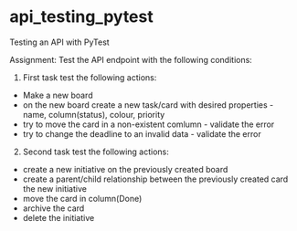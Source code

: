 # api_testing_pytest
Testing an API with PyTest

Assignment:
Test the API endpoint with the following conditions:

1) First task test the following actions:
- Make a new board
- on the new board create a new task/card with desired properties - name, column(status), colour, priority
- try to move the card in a non-existent comlumn - validate the error
- try to change the deadline to an invalid data - validate the error

2) Second task test the following actions:
- create a new initiative on the previously created board
- create a parent/child relationship between the previously created card the new initiative
- move the card in column(Done)
- archive the card
- delete the initiative

